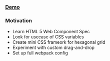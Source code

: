 ### [Demo](https://smuszel.github.io/hex-grid-game/)

### Motivation

* Learn HTML 5 Web Component Spec
* Look for usecase of CSS variables
* Create mini CSS frameork for hexagonal grid
* Experiment with custom drag-and-drop
* Set up full webpack config